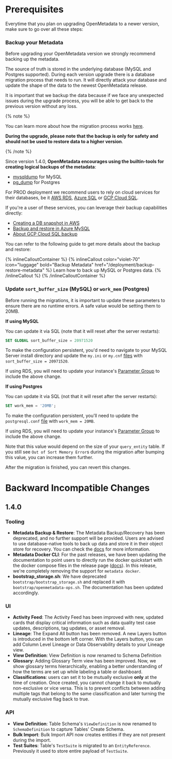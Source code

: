 # Prerequisites

Everytime that you plan on upgrading OpenMetadata to a newer version, make sure to go over all these steps:

### Backup your Metadata

Before upgrading your OpenMetadata version we strongly recommend backing up the metadata.

The source of truth is stored in the underlying database (MySQL and Postgres supported). During each version upgrade there
is a database migration process that needs to run. It will directly attack your database and update the shape of the
data to the newest OpenMetadata release.

It is important that we backup the data because if we face any unexpected issues during the upgrade process, 
you will be able to get back to the previous version without any loss.

{% note %}

You can learn more about how the migration process works [here](/deployment/upgrade/how-does-it-work).

**During the upgrade, please note that the backup is only for safety and should not be used to restore data to a higher version**.

{% /note %}

Since version 1.4.0, **OpenMetadata encourages using the builtin-tools for creating logical backups of the metadata**:

- [mysqldump](https://dev.mysql.com/doc/refman/8.0/en/mysqldump.html) for MySQL
- [pg_dump](https://www.postgresql.org/docs/current/app-pgdump.html) for Postgres

For PROD deployment we recommend users to rely on cloud services for their databases, be it [AWS RDS](https://docs.aws.amazon.com/rds/),
[Azure SQL](https://azure.microsoft.com/en-in/products/azure-sql/database) or [GCP Cloud SQL](https://cloud.google.com/sql/).

If you're a user of these services, you can leverage their backup capabilities directly:
- [Creating a DB snapshot in AWS](https://docs.aws.amazon.com/AmazonRDS/latest/UserGuide/USER_CreateSnapshot.html)
- [Backup and restore in Azure MySQL](https://learn.microsoft.com/en-us/azure/mysql/single-server/concepts-backup)
- [About GCP Cloud SQL backup](https://cloud.google.com/sql/docs/mysql/backup-recovery/backups)

You can refer to the following guide to get more details about the backup and restore:

{% inlineCalloutContainer %}
  {% inlineCallout
    color="violet-70"
    icon="luggage"
    bold="Backup Metadata"
    href="/deployment/backup-restore-metadata" %}
      Learn how to back up MySQL or Postgres data.
  {% /inlineCallout %}
{% /inlineCalloutContainer %}

### Update `sort_buffer_size` (MySQL) or `work_mem` (Postgres)

Before running the migrations, it is important to update these parameters to ensure there are no runtime errors.
A safe value would be setting them to 20MB.

**If using MySQL**

You can update it via SQL (note that it will reset after the server restarts):

```sql
SET GLOBAL sort_buffer_size = 20971520
```

To make the configuration persistent, you'd need to navigate to your MySQL Server install directory and update the
`my.ini` or `my.cnf` [files](https://dev.mysql.com/doc/refman/8.0/en/option-files.html) with `sort_buffer_size = 20971520`.

If using RDS, you will need to update your instance's [Parameter Group](https://docs.aws.amazon.com/AmazonRDS/latest/UserGuide/USER_WorkingWithParamGroups.html)
to include the above change.

**If using Postgres**

You can update it via SQL (not that it will reset after the server restarts):

```sql
SET work_mem = '20MB';
```

To make the configuration persistent, you'll need to update the `postgresql.conf` [file](https://www.postgresql.org/docs/9.3/config-setting.html)
with `work_mem = 20MB`.

If using RDS, you will need to update your instance's [Parameter Group](https://docs.aws.amazon.com/AmazonRDS/latest/UserGuide/USER_WorkingWithParamGroups.html)
to include the above change.

Note that this value would depend on the size of your `query_entity` table. If you still see `Out of Sort Memory Error`s
during the migration after bumping this value, you can increase them further.

After the migration is finished, you can revert this changes.

# Backward Incompatible Changes

## 1.4.0

### Tooling

- **Metadata Backup & Restore**: The Metadata Backup/Recovery has been deprecated, and no further support will be provided. Users are advised to use database-native tools to back up data and store it in their object store for recovery.
  You can check the [docs](/deployment/backup-restore-metadata) for more information.
- **Metadata Docker CLI**: For the past releases, we have been updating the documentation to point users to directly run the docker quickstart
  with the docker compose files in the release page ([docs](quick-start/local-docker-deployment)). In this release, we're completely removing the support for `metadata docker`.
- **bootstrap_storage.sh**: We have deprecated `bootstrap/bootstrap_storage.sh` and replaced it with `bootstrap/openmetadata-ops.sh`. The documentation has been updated accordingly.


### UI

- **Activity Feed**: The Activity Feed has been improved with new, updated cards that display critical information such as data quality test case updates, descriptions, tag updates, or asset removal.
- **Lineage**: The Expand All button has been removed. A new Layers button is introduced in the bottom left corner. With the Layers button, you can add Column Level Lineage or Data Observability details to your Lineage view.
- **View Definition**: View Definition is now renamed to Schema Definition
- **Glossary**: Adding Glossary Term view has been improved. Now, we show glossary terms hierarchically, enabling a better understanding of how the terms are set up while labeling a table or dashboard.
- **Classifications**: users can set it to be mutually exclusive **only** at the time of creation. Once created, you cannot change it back to mutually non-exclusive or vice versa. 
    This is to prevent conflicts between adding multiple tags that belong to the same classification and later turning the mutually exclusive flag back to true.

### API

- **View Definition**: Table Schema's `ViewDefinition` is now renamed to `SchemaDefinition` to capture Tables' Create Schema.
- **Bulk Import**: Bulk Import API now creates entities if they are not present during the import.
- **Test Suites**: Table's `TestSuite` is migrated to an `EntityReference`. Previously it used to store entire payload of `TestSuite`.
